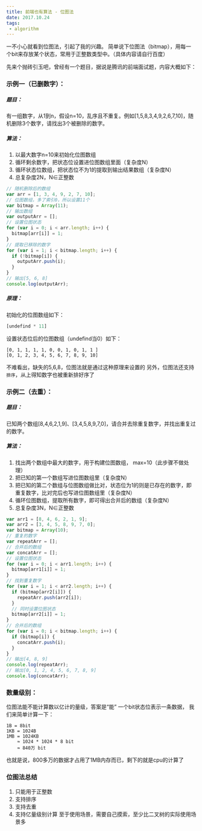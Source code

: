 ```yaml
---
title: 前端也有算法 - 位图法
date: 2017.10.24
tags:
 - algorithm
---
```

一不小心就看到位图法，引起了我的兴趣。
简单说下位图法（bitmap），用每一个bit来存放某个状态，常用于正整数类型中。（具体内容请自行百度）
<!--more-->


先来个抛砖引玉吧，曾经有一个题目，据说是腾讯的前端面试题，内容大概如下：
### 示例一（已删数字）：

##### 题目：
 有一组数字，从1到n，假设n=10，乱序且不重复。例如[1,5,8,3,4,9,2,6,7,10]，随机删除3个数字，请找出3个被删除的数字。

##### 算法：
1. 以最大数字n=10来初始化位图数组
2. 循环剩余数字，把状态位设置进位图数组里面（复杂度N）
3. 循环状态位数组，把状态位不为1的提取到输出结果数组（复杂度N）
4. 总复杂度2N，N∈正整数

```javascript
// 随机删除后的数组
var arr = [1, 3, 4, 9, 2, 7, 10];
// 位图数组，多了索引0，所以设置11个
var bitmap = Array(11);
// 输出数组
var outputArr = [];
// 设置位图状态
for (var i = 0; i < arr.length; i++) {
  bitmap[arr[i]] = 1;
}
// 提取已移除的数字
for (var i = 1; i < bitmap.length; i++) {
  if (!bitmap[i]) {
    outputArr.push(i);
  }
}
// 输出[5, 6, 8]
console.log(outputArr); 
```

##### 原理：
初始化的位图数组如下：
```javascript
[undefind * 11]
```
设置状态位后的位图数组（undefind当0）如下：
```
[0, 1, 1, 1, 1, 0, 0, 1, 0, 1, 1 ]
[0, 1, 2, 3, 4, 5, 6, 7, 8, 9, 10]
```
不难看出，缺失的5,6,8，位图法就是通过这种原理来设置的
另外，位图法还支持`排序`，从上得知数字也被重新排好序了

### 示例二（去重）：
##### 题目：
已知两个数组[8,4,6,2,1,9]、[3,4,5,8,9,7,0]，请合并去除重复数字，并找出重复过的数字。

##### 算法：
1. 找出两个数组中最大的数字，用于构建位图数组， max=10（此步骤不做处理）
2. 把已知的第一个数组写进位图数组里（复杂度N）
3. 把已知的第二个数组与位图数组做比对，状态位为1的则是已存在的数字，即重复数字，比对完后也写进位图数组里（复杂度N）
4. 循环位图数组，提取所有数字，即可得出合并后的数组（复杂度N）
5. 总复杂度3N，N∈正整数

```javascript
var arr1 = [8, 4, 6, 2, 1, 9];
var arr2 = [3, 4, 5, 8, 9, 7, 0];
var bitmap = Array(10);
// 重复的数字
var repeatArr = [];
// 合并后的数组
var concatArr = [];
// 设置位图状态
for (var i = 0; i < arr1.length; i++) {
  bitmap[arr1[i]] = 1;
}
// 找到重复数字
for (var i = 1; i < arr2.length; i++) {
  if (bitmap[arr2[i]]) {
    repeatArr.push(arr2[i]);
  }
  // 同时设置位图状态
  bitmap[arr2[i]] = 1;
}
// 合并后的数组
for (var i = 0; i < bitmap.length; i++) {
  if (bitmap[i]) {
    concatArr.push(i);
  }
}
// 输出[4, 8, 9]
console.log(repeatArr); 
// 输出[0, 1, 2, 4, 5, 6, 7, 8, 9]
console.log(concatArr); 
```

### 数量级别：
位图法能不能计算数以亿计的量级，答案是“能”
一个bit状态位表示一条数据，
我们来简单计算一下：
```
1B = 8bit
1KB = 1024B
1MB = 1024KB
    ≈ 1024 * 1024 * 8 bit 
    ≈ 840万 bit
```
也就是说，800多万的数据才占用了1MB内存而已，剩下的就是cpu的计算了

### 位图法总结
1. 只能用于正整数
2. 支持排序
3. 支持去重
4. 支持亿量级别计算
至于使用场景，需要自己摸索，至少比二叉树的实际使用场景多